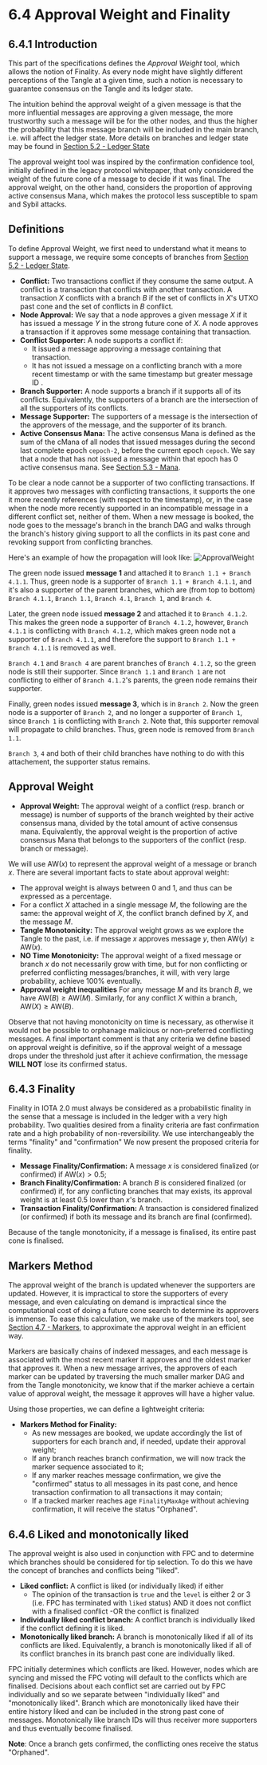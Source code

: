 # 6.4 Approval Weight and Finality

## 6.4.1 Introduction

This part of the specifications defines the *Approval Weight* tool, which allows the notion of Finality.  As every node might have slightly different perceptions of the Tangle at a given time, such a notion is necessary to guarantee consensus on the Tangle and its ledger state. 

The intuition behind the approval weight of a given message is that the more influential messages are approving a given message, the more trustworthy such a message will be for the other nodes, and thus the higher the probability that this message branch will be included in the main branch, i.e.  will affect the ledger state. More details on branches and ledger state may be found in [Section 5.2 - Ledger State](https://github.com/iotaledger/Coordicide-Specifications/blob/main/5.2%20Ledger%20State.md)

The approval weight tool was inspired by the confirmation confidence tool, initially defined in the legacy protocol whitepaper, that only considered the weight of the future cone of a message to decide if it was final. The approval weight, on the other hand, considers the proportion of approving active consensus Mana, which makes the protocol less susceptible to spam and Sybil attacks. 

## Definitions

To define Approval Weight, we first need to understand what it means to support a message, we require some concepts of branches from [Section 5.2 - Ledger State](./5.2%20Ledger%20State.md).
- **Conflict:** Two transactions conflict if they consume the same output. A conflict is a transaction that conflicts with another transaction. A transaction $X$ conflicts with a branch $B$ if the set of conflicts in $X$'s UTXO past cone and the set of conflicts in $B$ conflict.  
- **Node Approval:** We say that a node approves a given message $X$ if it has issued a message $Y$ in the strong future cone of $X$.  A node approves a transaction if it approves some message containing that transaction.  
- **Conflict Supporter:** A node supports a conflict if:
	- It issued a message approving a message containing that transaction.
	- It has not issued a message on a conflicting branch with a more recent timestamp or with the same timestamp but greater message ID .  
- **Branch Supporter:** A node supports a branch if it supports all of its conflicts.  Equivalently, the supporters of a branch are the intersection of all the supporters of its conflicts.  
- **Message Supporter:** The supporters of a message is the intersection of the approvers of the message, and the supporter of its branch. 
- **Active Consensus Mana:**  The active consensus Mana is defined as the sum of the cMana of all nodes that issued messages during the second last complete epoch `cepoch-2`, before the current epoch `cepoch`.  We say that a node that has not issued a message within that epoch has 0 active consensus mana. See [Section 5.3 - Mana](./5.3%20Mana.md).

To be clear a node cannot be a  supporter of two conflicting transactions.  If it approves two messages with conflicting transactions,  it supports the one it more recently references (with respect to the timestamp), or, in the case when the node more recently supported in an incompatible message in a different conflict set, neither of them.  When a new message is booked, the node goes to the message's branch in the branch DAG and walks through the branch's history giving support to all the conflicts in its past cone and revoking support from conflicting branches.  


Here's an example of how the propagation will look like:
![ApprovalWeight](https://user-images.githubusercontent.com/11289354/112409357-518e9480-8d54-11eb-8a40-19f4ab33ea35.png)


The green node issued **message 1** and attached it to `Branch 1.1 + Branch 4.1.1`. Thus, green node is a supporter of `Branch 1.1 + Branch 4.1.1`, and it's also a supporter of the parent branches, which are (from top to bottom) `Branch 4.1.1`, `Branch 1.1`, `Branch 4.1`, `Branch 1`, and `Branch 4`.

Later, the green node issued **message 2** and attached it to `Branch 4.1.2`. This makes the green node a supporter of `Branch 4.1.2`, however, `Branch 4.1.1` is conflicting with `Branch 4.1.2`, which makes green node not a supporter of `Branch 4.1.1`, and therefore the support to `Branch 1.1 + Branch 4.1.1` is removed as well. 

`Branch 4.1` and `Branch 4` are parent branches of `Branch 4.1.2`, so the green node is still their supporter. Since `Branch 1.1` and `Branch 1` are not conflicting to either of `Branch 4.1.2`'s parents, the green node remains their supporter. 

Finally, green nodes issued **message 3**, which is in `Branch 2`. Now the green node is a supporter of `Branch 2`, and no longer a supporter of `Branch 1`, since `Branch 1` is conflicting with `Branch 2`. Note that, this supporter removal will propagate to child branches. Thus, green node is removed from `Branch 1.1`. 

`Branch 3`, `4` and both of their child branches have nothing to do with this attachement, the supporter status remains. 




## Approval Weight


- **Approval Weight:** The approval weight of a conflict (resp. branch or message) is number of supports of the branch weighted by their active consensus mana, divided by the total amount of active consensus mana.  Equivalently, the approval weight is the proportion of active consensus Mana that belongs to the supporters of the conflict (resp. branch or message).

We will use $\text{AW}(x)$ to represent the approval weight of a message or branch $x$. There are several important facts to state about approval weight:
- The approval weight is always between 0 and 1, and thus can be expressed as a percentage.  
- For a conflict $X$ attached in a single message $M$, the following are the same: the approval weight of $X$, the conflict branch defined by $X$, and the message $M$. 
- **Tangle Monotonicity:** The approval weight grows as we explore the Tangle to the past, i.e. if message $x$ approves message $y$, then $\text{AW}(y)\geq \text{AW}(x)$.
- **NO Time Monotonicity:** The approval weight of a fixed message or branch $x$ do not necessarily grow with time, but for non conflicting or preferred conflicting messages/branches, it will, with very large probability, achieve 100% eventually. 
- **Approval weight inequalities**  For any message $M$ and its branch $B$, we have $\text{AW}(B)\geq \text{AW}(M)$.  Similarly, for any conflict $X$ within a branch, $\text{AW}(X)\geq \text{AW}(B)$.  

Observe that not having monotonicity on time is necessary, as otherwise it would not be possible to orphanage malicious or non-preferred conflicting messages. A final important comment is that any criteria we define based on approval weight is definitive, so if the approval weight of a message drops under the threshold just after it achieve confirmation, the message **WILL NOT** lose its confirmed status. 



## 6.4.3 Finality
Finality in IOTA 2.0 must always be considered as a probabilistic finality in the sense that a message is included in the ledger with a very high probability. Two qualities desired from a finality criteria are fast confirmation rate and a high probability of non-reversibility. We use interchangeably the terms "finality" and "confirmation" We now present the proposed criteria for finality. 

- **Message Finality/Confirmation:** A message $x$ is considered finalized (or confirmed) if $\text{AW}(x)>0.5$;
- **Branch Finality/Confirmation:** A branch $B$ is considered finalized (or confirmed) if, for any conflicting branches that may exists, its approval weight is at least $0.5$ lower than $x$'s branch.
- **Transaction Finality/Confirmation:** A transaction is considered finalized (or confirmed) if both its message and its branch are final (confirmed). 

Because of the tangle monotonicity, if a message is finalised, its entire past cone is finalised.



## Markers Method
The approval weight of the branch is updated whenever the supporters are updated.  However, it is impractical to store the supporters of every message, and even calculating on demand is impractical since the computational cost of doing a future cone search to determine its approvers is immense.  To ease this calculation, we make use of the markers tool, see [Section 4.7 - Markers](./4.7%20Markers.md), to approximate the approval weight in an efficient way. 

Markers are basically chains of indexed messages, and each message is associated with the most recent marker it approves and the oldest marker that approves it. When a new message arrives, the approvers of each marker can be updated by traversing the much smaller marker DAG and from the Tangle monotonicity, we know that if the marker achieve a certain value of approval weight, the message it approves will have a higher value.

 Using those properties, we can define a lightweight criteria:

- **Markers Method for Finality:**
	- As new messages are booked, we update accordingly the list of supporters for each branch and, if needed, update their approval weight;
	- If any branch reaches branch confirmation, we will now track the marker sequence associated to it;
	- If any marker reaches message confirmation, we give the "confirmed" status to all messages in its past cone, and hence transaction confirmation to all transactions it may contain;
	- If a tracked marker reaches age `FinalityMaxAge` without achieving confirmation, it will receive the status "Orphaned".

## 6.4.6 Liked and monotonically liked

The approval weight is also used in conjunction with FPC and to determine which branches should be considered for tip selection.  To do this we have the concept  of branches and conflicts being "liked".  
- **Liked conflict:** A conflict is liked (or individually liked) if either 
	- The opinion of the transaction is `true` and the `level` is either 2 or 3 (i.e. FPC has terminated with `liked` status) AND it does not conflict with a finalised conflict
	-OR the conflict is finalized
- **Individually liked conflict branch:** A conflict branch is individually liked if the conflict defining it is liked.
- **Monotonically liked branch:** A branch is monotonically liked if all of its conflicts are liked.  Equivalently, a branch is monotonically liked if all of its conflict branches in its branch past cone are individually liked.

FPC initially determines which conflicts are liked.  However, nodes which are syncing and missed the FPC voting will default to the conflicts which are finalised.  Decisions about each conflict set are carried out by FPC individually and so we separate between "individually liked" and "monotonically liked". 
Branch which are monotonically liked have their entire history liked and can be included in the strong past cone of messages.  Monotonically like branch IDs will thus receiver more supporters and thus eventually become finalised.  




**Note**: Once a branch gets confirmed, the conflicting ones receive the status "Orphaned".
